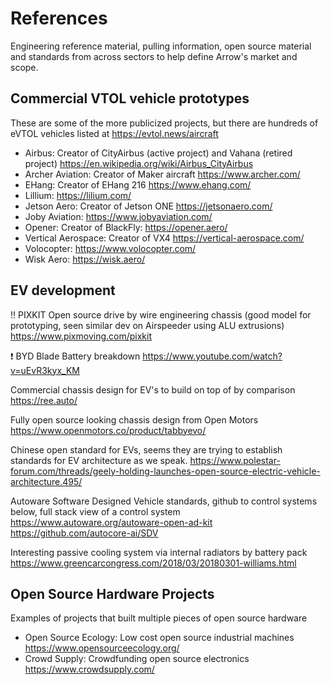 # References

Engineering reference material, pulling information, open source material and standards from across sectors to help define Arrow's market and scope.

## Commercial VTOL vehicle prototypes

These are some of the more publicized projects, but there are hundreds of eVTOL vehicles listed at https://evtol.news/aircraft

- Airbus: Creator of CityAirbus (active project) and Vahana (retired project) https://en.wikipedia.org/wiki/Airbus_CityAirbus
- Archer Aviation: Creator of Maker aircraft https://www.archer.com/
- EHang: Creator of EHang 216 https://www.ehang.com/
- Lillium: https://lilium.com/
- Jetson Aero: Creator of Jetson ONE https://jetsonaero.com/
- Joby Aviation: https://www.jobyaviation.com/
- Opener: Creator of BlackFly: https://opener.aero/
- Vertical Aerospace: Creator of VX4 https://vertical-aerospace.com/
- Volocopter: https://www.volocopter.com/
- Wisk Aero: https://wisk.aero/

## EV development 

‼️ PIXKIT Open source drive by wire engineering chassis (good model for prototyping, seen similar dev on Airspeeder using ALU extrusions)
https://www.pixmoving.com/pixkit

❗ BYD Blade Battery breakdown 
https://www.youtube.com/watch?v=uEvR3kyx_KM

Commercial chassis design for EV's to build on top of by comparison 
https://ree.auto/

Fully open source looking chassis design from Open Motors
https://www.openmotors.co/product/tabbyevo/

Chinese open standard for EVs, seems they are trying to establish standards for EV architecture as we speak. 
https://www.polestar-forum.com/threads/geely-holding-launches-open-source-electric-vehicle-architecture.495/

Autoware Software Designed Vehicle standards, github to control systems below, full stack view of a control system
https://www.autoware.org/autoware-open-ad-kit
https://github.com/autocore-ai/SDV

Interesting passive cooling system via internal radiators by battery pack
https://www.greencarcongress.com/2018/03/20180301-williams.html

## Open Source Hardware Projects

Examples of projects that built multiple pieces of open source hardware

- Open Source Ecology: Low cost open source industrial machines https://www.opensourceecology.org/
- Crowd Supply: Crowdfunding open source electronics https://www.crowdsupply.com/
